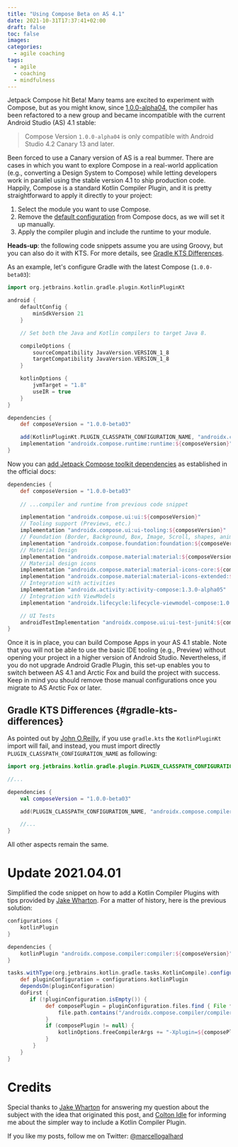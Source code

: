 ```yaml
---
title: "Using Compose Beta on AS 4.1"
date: 2021-10-31T17:37:41+02:00
draft: false
toc: false
images:
categories:
  - agile coaching
tags:
  - agile
  - coaching
  - mindfulness
---
```


Jetpack Compose hit Beta! Many teams are excited to experiment with Compose, but as you might know, since [1.0.0-alpha04](https://developer.android.com/jetpack/androidx/releases/compose-compiler#compiler-1.0.0-alpha04), the compiler has been refactored to a new group and became incompatible with the current Android Studio (AS) 4.1 stable:

> Compose Version `1.0.0-alpha04` is only compatible with Android Studio 4.2 Canary 13 and later.
 
Been forced to use a Canary version of AS is a real bummer. There are cases in which you want to explore Compose in a real-world application (e.g., converting a Design System to Compose) while letting developers work in parallel using the stable version 4.1 to ship production code. Happily, Compose is a standard Kotlin Compiler Plugin, and it is pretty straightforward to apply it directly to your project:
1. Select the module you want to use Compose.
2. Remove the [default configuration](https://developer.android.com/jetpack/compose/setup#add-compose) from Compose docs, as we will set it up manually.
3. Apply the compiler plugin and include the runtime to your module.

**Heads-up**: the following code snippets assume you are using Groovy, but you can also do it with KTS. For more details, see [Gradle KTS Differences](#gradle-kts-differences).

As an example, let's configure Gradle with the latest Compose (`1.0.0-beta03`):

```groovy
import org.jetbrains.kotlin.gradle.plugin.KotlinPluginKt

android {
    defaultConfig {
        minSdkVersion 21
    }

    // Set both the Java and Kotlin compilers to target Java 8.

    compileOptions {
        sourceCompatibility JavaVersion.VERSION_1_8
        targetCompatibility JavaVersion.VERSION_1_8
    }

    kotlinOptions {
        jvmTarget = "1.8"
        useIR = true
    }
}

dependencies {
    def composeVersion = "1.0.0-beta03"

    add(KotlinPluginKt.PLUGIN_CLASSPATH_CONFIGURATION_NAME, "androidx.compose.compiler:compiler:${composeVersion}")
    implementation "androidx.compose.runtime:runtime:${composeVersion}"
}
```

Now you can [add Jetpack Compose toolkit dependencies](https://developer.android.com/jetpack/compose/setup#compose-compiler) as established in the official docs:

```groovy
dependencies {
    def composeVersion = "1.0.0-beta03"
    
    // ...compiler and runtime from previous code snippet

    implementation "androidx.compose.ui:ui:${composeVersion}"
    // Tooling support (Previews, etc.)
    implementation "androidx.compose.ui:ui-tooling:${composeVersion}"
    // Foundation (Border, Background, Box, Image, Scroll, shapes, animations, etc.)
    implementation "androidx.compose.foundation:foundation:${composeVersion}"
    // Material Design
    implementation "androidx.compose.material:material:${composeVersion}"
    // Material design icons
    implementation "androidx.compose.material:material-icons-core:${composeVersion}"
    implementation "androidx.compose.material:material-icons-extended:${composeVersion}"
    // Integration with activities
    implementation "androidx.activity:activity-compose:1.3.0-alpha05"
    // Integration with ViewModels
    implementation "androidx.lifecycle:lifecycle-viewmodel-compose:1.0.0-alpha03"

    // UI Tests
    androidTestImplementation "androidx.compose.ui:ui-test-junit4:${composeVersion}"
}
``` 

Once it is in place, you can build Compose Apps in your AS 4.1 stable. Note that you will not be able to use the basic IDE tooling (e.g., Preview) without opening your project in a higher version of Android Studio. Nevertheless, if you do not upgrade Android Gradle Plugin, this set-up enables you to switch between AS 4.1 and Arctic Fox and build the project with success. Keep in mind you should remove those manual configurations once you migrate to AS Arctic Fox or later.

## Gradle KTS Differences {#gradle-kts-differences}

As pointed out by [John O.Reilly](https://twitter.com/joreilly?s=20), if you use `gradle.kts` the `KotlinPluginKt` import will fail, and instead, you must import directly `PLUGIN_CLASSPATH_CONFIGURATION_NAME` as following:

```kotlin
import org.jetbrains.kotlin.gradle.plugin.PLUGIN_CLASSPATH_CONFIGURATION_NAME

//...

dependencies {
    val composeVersion = "1.0.0-beta03"

    add(PLUGIN_CLASSPATH_CONFIGURATION_NAME, "androidx.compose.compiler:compiler:${composeVersion}")

    //...
}
```

All other aspects remain the same.

# Update 2021.04.01

Simplified the code snippet on how to add a Kotlin Compiler Plugins with tips provided by [Jake Wharton](https://twitter.com/JakeWharton). For a matter of history, here is the previous solution:

```groovy
configurations {
    kotlinPlugin
}

dependencies {
    kotlinPlugin "androidx.compose.compiler:compiler:${composeVersion}"
}

tasks.withType(org.jetbrains.kotlin.gradle.tasks.KotlinCompile).configureEach {
    def pluginConfiguration = configurations.kotlinPlugin
    dependsOn(pluginConfiguration)
    doFirst {
       if (!pluginConfiguration.isEmpty()) {
            def composePlugin = pluginConfiguration.files.find { File file ->
                file.path.contains("/androidx.compose.compiler/compiler/${composeVersion}/")
            }
            if (composePlugin != null) {
                kotlinOptions.freeCompilerArgs += "-Xplugin=${composePlugin}"
            }
        }
    }
}
```

# Credits

Special thanks to [Jake Wharton](https://twitter.com/JakeWharton) for answering my question about the subject with the idea that originated this post, and [Colton Idle](https://twitter.com/ColtonIdle) for informing me about the simpler way to include a Kotlin Compiler Plugin.

If you like my posts, follow me on Twitter: [@marcellogalhard](https://twitter.com/marcellogalhard)